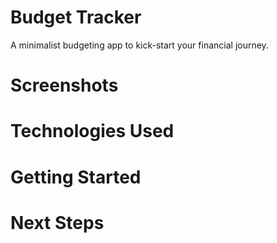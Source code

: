 
# Budget Tracker

A minimalist budgeting app to kick-start your financial journey. 


# Screenshots




# Technologies Used


# Getting Started


# Next Steps